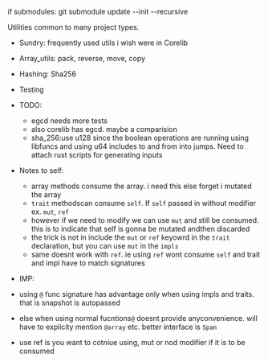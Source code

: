 if submodules: git submodule update --init --recursive


Utilities common to many project types.

- Sundry: frequently used utils i wish were in Corelib
- Array_utils: pack, reverse, move, copy
- Hashing: Sha256

- Testing
- TODO:
  - egcd needs more tests
  - also corelib has egcd. maybe a comparision
  - sha_256:use u128 since the boolean operations are running using libfuncs and using u64 includes to and from into jumps. Need to attach rust scripts for generating inputs

- Notes to self:
  - array methods consume the array. i need this else forget i mutated the array
  - `trait` methodscan consume `self`. If `self` passed in without modifier ex. `mut`, `ref`
  - however if we need to modify we can use `mut` and still be consumed. this is to indicate that self is gonna be mutated andthen discarded
  - the trick is not in include the `mut` or `ref` keyowrd in the `trait` declaration, but you can use `mut` in the `impls`
  - same doesnt work with `ref`. ie using `ref` wont consume `self` and trait and impl have to match signatures
- IMP:
- using `@`  func signature has advantage only when using impls and traits. that is snapshot is autopassed
- else when using normal fucntions`@` doesnt provide anyconvenience. will have to explicity mention `@array` etc. better interface is `Span`
- use ref is you want to cotniue using, mut or nod modifier if it is to be consumed
